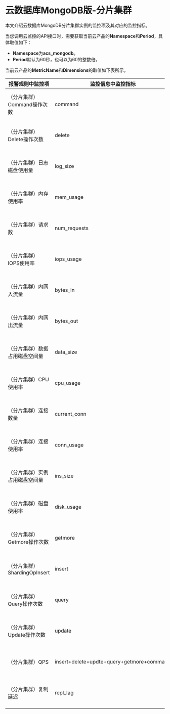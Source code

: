 # 云数据库MongoDB版-分片集群

本文介绍云数据库MongoDB分片集群实例的监控项及其对应的监控指标。

当您调用云监控的API接口时，需要获取当前云产品的**Namespace**和**Period**，具体取值如下：

-   **Namespace**为**acs\_mongodb**。
-   **Period**默认为60秒，也可以为60的整数倍。

当前云产品的**MetricName**和**Dimensions**的取值如下表所示。

|报警规则中监控项|监控信息中监控指标|单位|MetricName|Dimensions|Statistics|
|--------|---------|--|----------|----------|----------|
|（分片集群）Command操作次数|command|Count/s|ShardingOpCommand|userId、instanceId、subinstanceId、role|Average、Maximum、Minimum|
|（分片集群）Delete操作次数|delete|Count/s|ShardingOpDelete|userId、instanceId、subinstanceId、role|Average、Maximum、Minimum|
|（分片集群）日志磁盘使用量|log\_size|Bytes|ShardingLogDiskAmount|userId、instanceId、subinstanceId、role|Average、Maximum、Minimum|
|（分片集群）内存使用率|mem\_usage|%|ShardingMemoryUtilization|userId、instanceId、subinstanceId、role|Average、Maximum、Minimum|
|（分片集群）请求数|num\_requests|Count|ShardingNumberRequests|userId、instanceId、subinstanceId、role|Average|
|（分片集群）IOPS使用率|iops\_usage|%|ShardingIOPSUtilization|userId、instanceId、subinstanceId、role|Average、Maximum、Minimum|
|（分片集群）内网入流量|bytes\_in|Bytes|ShardingIntranetIn|userId、instanceId、subinstanceId、role|Average|
|（分片集群）内网出流量|bytes\_out|Bytes|ShardingIntranetOut|userId、instanceId、subinstanceId、role|Average|
|（分片集群）数据占用磁盘空间量|data\_size|Bytes|ShardingDataDiskAmount|userId、instanceId、subinstanceId、role|Average、Maximum、Minimum|
|（分片集群）CPU使用率|cpu\_usage|%|ShardingCPUUtilization|userId、instanceId、subinstanceId、role|Average、Maximum、Minimum|
|（分片集群）连接数量|current\_conn|Count|ShardingConnectionAmount|userId、instanceId、subinstanceId、role|Average、Maximum、Minimum|
|（分片集群）连接使用率|conn\_usage|%|ShardingConnectionUtilization|userId、instanceId、subinstanceId、role|Average、Maximum、Minimum|
|（分片集群）实例占用磁盘空间量|ins\_size|Bytes|ShardingInstanceDiskAmount|userId、instanceId、subinstanceId、role|Average、Maximum、Minimum|
|（分片集群）磁盘使用率|disk\_usage|%|ShardingDiskUtilization|userId、instanceId、subinstanceId、role|Average、Maximum、Minimum|
|（分片集群）Getmore操作次数|getmore|Count/s|ShardingOpGetmore|userId、instanceId、subinstanceId、role|Average、Maximum、Minimum|
|（分片集群）ShardingOpInsert|insert|Count/s|ShardingOpInsert|userId、instanceId、subinstanceId、role|Average、Maximum、Minimum|
|（分片集群）Query操作次数|query|Count/s|ShardingOpQuery|userId、instanceId、subinstanceId、role|Average、Maximum、Minimum|
|（分片集群）Update操作次数|update|Count/s|ShardingOpUpdate|userId、instanceId、subinstanceId、role|Average、Maximum、Minimum|
|（分片集群）QPS|insert+delete+updte+query+getmore+command|Count/s|ShardingQPS|userId、instanceId、subinstanceId、role|Average、Maximum、Minimum|
|（分片集群）复制延迟|repl\_lag|Seconds|ShardingReplicationLag|userId、instanceId、subinstanceId、role|Average、Maximum、Minimum|

